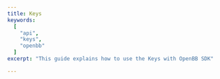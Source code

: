 ```yaml
---
title: Keys
keywords:
  [
    "api",
    "keys",
    "openbb"
  ]
excerpt: "This guide explains how to use the Keys with OpenBB SDK"

---
```

